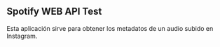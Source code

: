 ## Spotify WEB API Test

Esta aplicación sirve para obtener los metadatos de un audio subido en Instagram.

